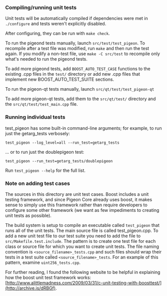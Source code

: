 ### Compiling/running unit tests

Unit tests will be automatically compiled if dependencies were met in `./configure`
and tests weren't explicitly disabled.

After configuring, they can be run with `make check`.

To run the pigeond tests manually, launch `src/test/test_pigeon`. To recompile
after a test file was modified, run `make` and then run the test again. If you
modify a non-test file, use `make -C src/test` to recompile only what's needed
to run the pigeond tests.

To add more pigeond tests, add `BOOST_AUTO_TEST_CASE` functions to the existing
.cpp files in the `test/` directory or add new .cpp files that
implement new BOOST_AUTO_TEST_SUITE sections.

To run the pigeon-qt tests manually, launch `src/qt/test/test_pigeon-qt`

To add more pigeon-qt tests, add them to the `src/qt/test/` directory and
the `src/qt/test/test_main.cpp` file.

### Running individual tests

test_pigeon has some built-in command-line arguments; for
example, to run just the getarg_tests verbosely:

    test_pigeon --log_level=all --run_test=getarg_tests

... or to run just the doublepigeon test:

    test_pigeon --run_test=getarg_tests/doublepigeon

Run `test_pigeon --help` for the full list.

### Note on adding test cases

The sources in this directory are unit test cases.  Boost includes a
unit testing framework, and since Pigeon Core already uses boost, it makes
sense to simply use this framework rather than require developers to
configure some other framework (we want as few impediments to creating
unit tests as possible).

The build system is setup to compile an executable called `test_pigeon`
that runs all of the unit tests.  The main source file is called
test_pigeon.cpp. To add a new unit test file to our test suite you need
to add the file to `src/Makefile.test.include`. The pattern is to create
one test file for each class or source file for which you want to create
unit tests.  The file naming convention is `<source_filename>_tests.cpp`
and such files should wrap their tests in a test suite
called `<source_filename>_tests`. For an example of this pattern,
examine `uint256_tests.cpp`.

For further reading, I found the following website to be helpful in
explaining how the boost unit test framework works:
[http://www.alittlemadness.com/2009/03/31/c-unit-testing-with-boosttest/](http://archive.is/dRBGf).
